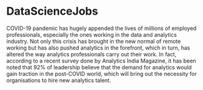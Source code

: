 # DataScienceJobs
COVID-19 pandemic has hugely appended the lives of millions of employed professionals, especially the ones working in the data and analytics industry. Not only this crisis has brought in the new normal of remote working but has also pushed analytics in the forefront, which in turn, has altered the way analytics professionals carry out their work. In fact, according to a recent survey done by Analytics India Magazine, it has been noted that 92% of leadership believe that the demand for analytics would gain traction in the post-COVID world, which will bring out the necessity for organisations to hire new analytics talent.
